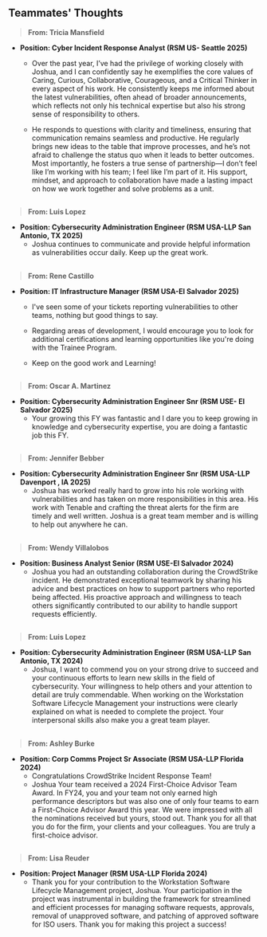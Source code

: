 ## Teammates' Thoughts
> **From: Tricia Mansfield**
- **Position: Cyber Incident Response Analyst (RSM US- Seattle 2025)**
  - Over the past year, I’ve had the privilege of working closely with Joshua, and I can confidently say he exemplifies the core values of Caring, Curious, Collaborative, Courageous, and a Critical Thinker in every aspect of his work. He consistently keeps me informed about the latest vulnerabilities, often ahead of broader announcements, which reflects not only his technical expertise but also his strong sense of responsibility to others.

  - He responds to questions with clarity and timeliness, ensuring that communication remains seamless and productive. He regularly brings new ideas to the table that improve processes, and he’s not afraid to challenge the status quo when it leads to better outcomes. Most importantly, he fosters a true sense of partnership—I don’t feel like I’m working with his team; I feel like I’m part of it. His support, mindset, and approach to collaboration have made a lasting impact on how we work together and solve problems as a unit.
##

> **From: Luis Lopez**
- **Position: Cybersecurity Administration Engineer (RSM USA-LLP San Antonio, TX 2025)**
  - Joshua continues to communicate and provide helpful information as vulnerabilities occur daily. Keep up the great work.
##

> **From: Rene Castillo**
- **Position: IT Infrastructure Manager (RSM USA-El Salvador 2025)**
  - I've seen some of your tickets reporting vulnerabilities to other teams, nothing but good things to say.

   -  Regarding areas of development, I would encourage you to look for additional certifications and learning opportunities like you're doing with the Trainee Program.

   -  Keep on the good work and Learning!   
##

> **From: Oscar A. Martinez**
- **Position: Cybersecurity Administration Engineer Snr (RSM USE- El Salvador 2025)**
  - Your growing this FY was fantastic and I dare you to keep growing in knowledge and cybersecurity expertise, you are doing a fantastic job this FY.
##
    
> **From: Jennifer Bebber**
- **Position: Cybersecurity Administration Engineer Snr (RSM USA-LLP Davenport , IA 2025)**
  - Joshua has worked really hard to grow into his role working with vulnerabilities and has taken on more responsibilities in this area. His work with Tenable and crafting the threat alerts for the firm are timely and well written. Joshua is a great team member and is willing to help out anywhere he can.
##

> **From: Wendy Villalobos**
- **Position: Business Analyst Senior (RSM USE-El Salvador 2024)**
  - Joshua you had an outstanding collaboration during the CrowdStrike incident. 
He demonstrated exceptional teamwork by sharing his advice and best practices on how to support partners who reported being affected. 
His proactive approach and willingness to teach others significantly contributed to our ability to handle support requests efficiently.
##

> **From: Luis Lopez**
- **Position: Cybersecurity Administration Engineer (RSM USA-LLP San Antonio, TX 2024)**
  - Joshua, I want to commend you on your strong drive to succeed and your continuous efforts to learn new skills in the field of cybersecurity.
Your willingness to help others and your attention to detail are truly commendable. When working on the Workstation Software Lifecycle Management your instructions were clearly
explained on what is needed to complete the project. Your interpersonal skills also make you a great team player.

##

> **From: Ashley Burke**
- **Position: Corp Comms Project Sr Associate (RSM USA-LLP Florida 2024)**
  -  Congratulations CrowdStrike Incident Response Team!
  - Joshua Your team received a 2024 First-Choice Advisor Team Award.
In FY24, you and your team not only earned high performance descriptors but was also one of only four teams to earn a First-Choice Advisor Award this year. We were impressed with all the nominations received but yours, stood out.
Thank you for all that you do for the firm, your clients and your colleagues. You are truly a first-choice advisor.

##

> **From: Lisa Reuder**
- **Position: Project Manager (RSM USA-LLP Florida 2024)**
  -  Thank you for your contribution to the Workstation Software Lifecycle Management project, Joshua. Your participation in the project was instrumental in building the framework for streamlined and efficient processes for managing software requests, approvals, removal of unapproved software, and patching of approved software for ISO users. Thank you for making this project a success!
